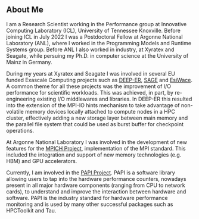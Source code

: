 ## About Me

I am a Research Scientist working in the Performance group at Innovative
Computing Laboratory (ICL), University of Tennessee Knoxville. Before joining
ICL in July 2022 I was a Postdoctoral Fellow at Argonne National Laboratory
(ANL), where I worked in the Programming Models and Runtime Systems group.
Before ANL I also worked in industry, at Xyratex and Seagate, while persuing
my Ph.D. in computer science at the University of Mainz in Germany.

During my years at Xyratex and Seagate I was involved in several EU funded
Exascale Computing projects such as [DEEP-ER](www.deep-projects.eu),
[SAGE](https://www.sagestorage.eu) and [EsiWace](www.esiwace.eu). A common
theme for all these projects was the improvement of I/O performance for
scientific workloads. This was achieved, in part, by re-engineering existing
I/O middlewares and libraries. In DEEP-ER this resulted into the extension of
the MPI-IO hints mechanism to take advantage of non-volatile memory devices
locally attached to compute nodes in a HPC cluster, effectively adding a new
storage layer between main memory and the parallel file system that could be
used as burst buffer for checkpoint operations.

At Argonne National Laboratory I was involved in the development of new features
for the [MPICH Project](www.mpich.org), implementation of the MPI standard. This
included the integration and support of new memory technologies (e.g. HBM) and
GPU accelerators.

Currently, I am involved in the [PAPI Project](https://icl.utk.edu/papi/). PAPI
is a software library allowing users to tap into the hardware performance
counters, nowadays present in all major hardware components (ranging from CPU to
network cards), to understand and improve the interaction between hardware and
software. PAPI is the industry standard for hardware performance monitoring and
is used by many other successful packages such as HPCToolkit and Tau.

